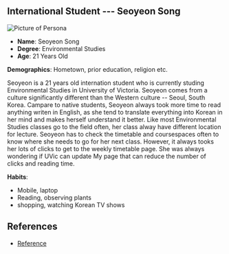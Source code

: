 ## International Student --- Seoyeon Song

![Picture of Persona](http://cache3.asset-cache.net/xd/472960231.jpg?v=1&c=IWSAsset&k=2&d=62CA815BFB1CE4807923CDAE7E8A6CCF5145F92974FB5D862B71070CEF5DCB1045F0E0E79EF520A9)

* **Name**: Seoyeon Song
* **Degree**: Environmental Studies
* **Age**: 21 Years Old

**Demographics**: Hometown, prior education, religion etc.

Seoyeon is a 21 years old internation student who is currently studing Environmental Studies in University of Victoria. Seoyeon comes from a culture significantly different than the Western culture -- Seoul, South Korea. Campare to native students, Seoyeon always took more time to read anything writen in English, as she tend to translate everything into Korean in her mind and makes herself understand it better. Like most Environmental Studies classes go to the field often, her class alway have different location for lecture. Seoyeon has to check the timetable and coursespaces often to know where she needs to go for her next class. However, it always tooks her lots of clicks to get to the weekly timetable page. She was always wondering if UVic can update My page that can reduce the number of clicks and reading time.




**Habits**:

* Mobile, laptop
* Reading, observing plants
* shopping, watching Korean TV shows

## References

* [Reference](http://www.wikipedia.com/)

